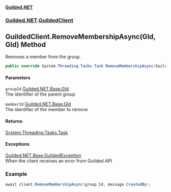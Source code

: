 
#### [Guilded.NET](index 'index')
### [Guilded.NET](index#Guilded_NET 'Guilded.NET').[GuildedClient](GuildedClient 'Guilded.NET.GuildedClient')
## GuildedClient.RemoveMembershipAsync(GId, GId) Method
Removes a member from the group.  
```csharp
public override System.Threading.Tasks.Task RemoveMembershipAsync(Guilded.NET.Base.GId groupId, Guilded.NET.Base.GId memberId);
```

#### Parameters
<a name='Guilded_NET_GuildedClient_RemoveMembershipAsync(Guilded_NET_Base_GId_Guilded_NET_Base_GId)_groupId'></a>
`groupId` [Guilded.NET.Base.GId](https://docs.microsoft.com/en-us/dotnet/api/Guilded.NET.Base.GId 'Guilded.NET.Base.GId')  
The identifier of the parent group
  
<a name='Guilded_NET_GuildedClient_RemoveMembershipAsync(Guilded_NET_Base_GId_Guilded_NET_Base_GId)_memberId'></a>
`memberId` [Guilded.NET.Base.GId](https://docs.microsoft.com/en-us/dotnet/api/Guilded.NET.Base.GId 'Guilded.NET.Base.GId')  
The identifier of the member to remove
  

#### Returns
[System.Threading.Tasks.Task](https://docs.microsoft.com/en-us/dotnet/api/System.Threading.Tasks.Task 'System.Threading.Tasks.Task')  

#### Exceptions
[Guilded.NET.Base.GuildedException](https://docs.microsoft.com/en-us/dotnet/api/Guilded.NET.Base.GuildedException 'Guilded.NET.Base.GuildedException')  
When the client receives an error from Guilded API
### Example
```csharp
await client.RemoveMembershipAsync(group.Id, message.CreatedBy);  
```
